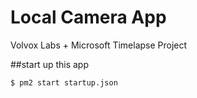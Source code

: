 # Local Camera App
Volvox Labs + Microsoft Timelapse Project

##start up this app
```
$ pm2 start startup.json
```